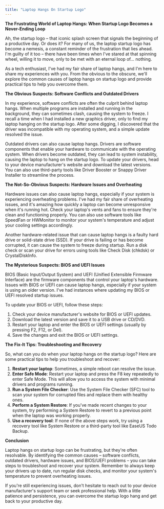 ```yaml
---
title: "Laptop Hangs On Startup Logo"
---
```


**The Frustrating World of Laptop Hangs: When Startup Logo Becomes a Never-Ending Loop**

 Ah, the startup logo – that iconic splash screen that signals the beginning of a productive day. Or does it? For many of us, the laptop startup logo has become a nemesis, a constant reminder of the frustration that lies ahead. I'm guilty of it too – there have been times when I've stared at that spinning wheel, willing it to move, only to be met with an eternal loop of... nothing.

As a tech enthusiast, I've had my fair share of laptop hangs, and I'm here to share my experiences with you. From the obvious to the obscure, we'll explore the common causes of laptop hangs on startup logo and provide practical tips to help you overcome them.

**The Obvious Suspects: Software Conflicts and Outdated Drivers**

In my experience, software conflicts are often the culprit behind laptop hangs. When multiple programs are installed and running in the background, they can sometimes clash, causing the system to freeze. I recall a time when I had installed a new graphics driver, only to find my laptop hanging on the startup logo. After some digging, I discovered that the driver was incompatible with my operating system, and a simple update resolved the issue.

Outdated drivers can also cause laptop hangs. Drivers are software components that enable your hardware to communicate with the operating system. When drivers become outdated, they can lead to system instability, causing the laptop to hang on the startup logo. To update your drivers, head to your device manufacturer's website and download the latest versions. You can also use third-party tools like Driver Booster or Snappy Driver Installer to streamline the process.

**The Not-So-Obvious Suspects: Hardware Issues and Overheating**

Hardware issues can also cause laptop hangs, especially if your system is experiencing overheating problems. I've had my fair share of overheating issues, and it's amazing how quickly a laptop can become unresponsive when it's running hot. Check your laptop's vents and fans to ensure they're clean and functioning properly. You can also use software tools like SpeedFan or HWMonitor to monitor your system's temperature and adjust your cooling settings accordingly.

Another hardware-related issue that can cause laptop hangs is a faulty hard drive or solid-state drive (SSD). If your drive is failing or has become corrupted, it can cause the system to freeze during startup. Run a disk check or scan your drive for errors using tools like Check Disk (chkdsk) or CrystalDiskInfo.

**The Mysterious Suspects: BIOS and UEFI Issues**

BIOS (Basic Input/Output System) and UEFI (Unified Extensible Firmware Interface) are the firmware components that control your laptop's hardware. Issues with BIOS or UEFI can cause laptop hangs, especially if your system is using an older version. I've had instances where updating my BIOS or UEFI resolved startup issues.

To update your BIOS or UEFI, follow these steps:

1.  Check your device manufacturer's website for BIOS or UEFI updates.
2.  Download the latest version and save it to a USB drive or CD/DVD.
3.  Restart your laptop and enter the BIOS or UEFI settings (usually by pressing F2, F12, or Del).
4.  Save the changes and exit the BIOS or UEFI settings.

**The Fix-It Tips: Troubleshooting and Recovery**

So, what can you do when your laptop hangs on the startup logo? Here are some practical tips to help you troubleshoot and recover:

1.  **Restart your laptop**: Sometimes, a simple reboot can resolve the issue.
2.  **Enter Safe Mode**: Restart your laptop and press the F8 key repeatedly to enter Safe Mode. This will allow you to access the system with minimal drivers and programs running.
3.  **Run a System File Checker**: Use the System File Checker (SFC) tool to scan your system for corrupted files and replace them with healthy ones.
4.  **Perform a System Restore**: If you've made recent changes to your system, try performing a System Restore to revert to a previous point when the laptop was working properly.
5.  **Use a recovery tool**: If none of the above steps work, try using a recovery tool like System Restore or a third-party tool like EaseUS Todo Backup.

**Conclusion**

Laptop hangs on startup logo can be frustrating, but they're often resolvable. By identifying the common causes – software conflicts, outdated drivers, hardware issues, and BIOS/UEFI problems – you can take steps to troubleshoot and recover your system. Remember to always keep your drivers up to date, run regular disk checks, and monitor your system's temperature to prevent overheating issues.

If you're still experiencing issues, don't hesitate to reach out to your device manufacturer's support team or seek professional help. With a little patience and persistence, you can overcome the startup logo hang and get back to your productive day.
